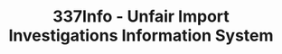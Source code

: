 ---
layout: default
bigquery: https://console.cloud.google.com/bigquery?p=patents-public-data&d=usitc_investigations&page=dataset&project=sheets-management-319211
citation: US International Trade Commission 337Info Unfair Import Investigations Information
  System
contributors: US International Trade Comission
cost: None
description: US International Trade Commission 337Info Unfair Import Investigations
  Information System contains data on investigations done under Section 337. Section
  337 declares the infringement of certain statutory intellectual property rights
  and other forms of unfair competition in import trade to be unlawful practices.
  Most Section 337 investigations involve allegations of patent or registered trademark
  infringement.
documentation: FAQ and tutorial available on the site
last_edit: 04/12/2022, 19:32:33
location: https://pubapps2.usitc.gov/337external/
maintained_by: US International Trade Comission
schema_fields:
- aljAssigned
- respondent
- docketNo
- teoReliefGranted
- teoIdDueDate
- patentNumbers
- investigationTermDate
- scheduledStartDateEvidHear
- actualEndDateEvidHear
- endDateMarkmanHearing
- markmanHearing
- dateComplaintFiled
- invUnfairAct
- investigationType
- copyrightNumbers
- investigationNo
- finalDetViolation
- gcAttorney
- finalIdOnViolationDue
- complainant
- patentNumber
- ouiiAttorney
- id
- cafcAppeals
- lastUpdated
- startDateMarkmanHearing
- teoProceedingInvolved
- scheduledEndDateEvidHear
- htsNumbers
- internalRemand
- dateCreated
- currentActiveALJ
- issueDateOtherNonFinal
- teoIdIssueDate
- finalDetNoViolation
- targetDate
- finalIdOnViolationIssue
- trademarkNumbers
- title
- publication_number
- ouiiParticipation
- dateOfPublicationFrNotice
- currentStatus
- actualStartDateEvidHear
shortname: unfair_import_investigations
tags:
- import
- legal
- trade
timeframe: 2008-2021 (prior to 2008 downloadable as a JSON file)
title: 337Info - Unfair Import Investigations Information System
uuid: 2721f5ec-e599-4890-9265-9706719fc71e
---